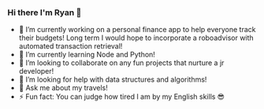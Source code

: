 ### Hi there I'm Ryan 👋

- 🔭 I’m currently working on a personal finance app to help everyone track their budgets! Long term I would hope to incorporate a roboadvisor with automated transaction retrieval!
- 🌱 I’m currently learning Node and Python!
- 👯 I’m looking to collaborate on any fun projects that nurture a jr developer!
- 🤔 I’m looking for help with data structures and algorithms!
- 💬 Ask me about my travels!
- ⚡ Fun fact: You can judge how tired I am by my English skills 😎

